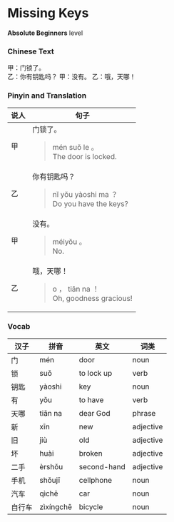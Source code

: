 # Missing Keys
**Absolute Beginners** level
### Chinese Text
甲：门锁了。<br />乙：你有钥匙吗？
甲：没有。
乙：哦，天哪！

### Pinyin and Translation
|说人|句子|
|----|----|
|甲|门锁了。<blockquote>mén suǒ le 。<br />The door is locked.</blockquote>|
|乙|你有钥匙吗？<blockquote>nǐ yǒu yàoshi ma ？<br />Do you have the keys?</blockquote>|
|甲|没有。<blockquote>méiyǒu 。<br />No.</blockquote>|
|乙|哦，天哪！<blockquote>o ， tiān na ！<br />Oh, goodness gracious!</blockquote>|
### Vocab
|汉子|拼音|英文|词类|
|----|----|----|----|
|门|mén|door|noun|
|锁|suǒ|to lock up|verb|
|钥匙|yàoshi|key|noun|
|有|yǒu|to have|verb|
|天哪|tiān na|dear God|phrase|
|新|xīn|new|adjective|
|旧|jiù|old|adjective|
|坏|huài|broken|adjective|
|二手|èrshǒu|second-hand|adjective|
|手机|shǒujī|cellphone|noun|
|汽车|qìchē|car|noun|
|自行车|zìxíngchē|bicycle|noun|
